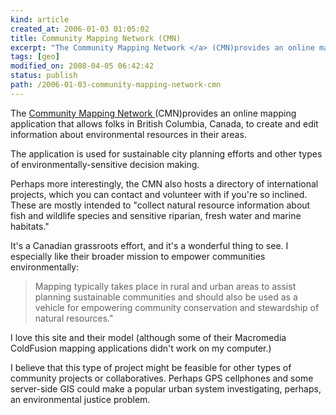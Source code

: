 ```yaml
---
kind: article
created_at: 2006-01-03 01:05:02
title: Community Mapping Network (CMN)
excerpt: "The Community Mapping Network </a> (CMN)provides an online mapping application that allows folks in British Columbia, Canada, to create and edit information about environmental resources in their areas."
tags: [geo]
modified_on: 2008-04-05 06:42:42
status: publish 
path: /2006-01-03-community-mapping-network-cmn
---
```


The <a href="http://www.shim.bc.ca/">Community Mapping Network </a> (CMN)provides an online mapping application that allows folks in British Columbia, Canada, to create and edit information about environmental resources in their areas. 

The application is used for sustainable city planning efforts and other types of environmentally-sensitive decision making. 

Perhaps more interestingly, the CMN also hosts a directory of international projects, which you can contact and volunteer with if you're so inclined. These are mostly intended to "collect natural resource information about fish and wildlife species and sensitive riparian, fresh water and marine habitats." 

It's a Canadian grassroots effort, and it's a wonderful thing to see. I especially like their broader mission to empower communities environmentally: 

<blockquote class="large">Mapping typically takes place in rural and urban areas to assist planning sustainable communities and should also be used as a vehicle for empowering community conservation and stewardship of natural resources."</blockquote>

I love this site and their model (although some of their Macromedia ColdFusion mapping applications didn't work on my computer.)

I believe that this type of project might be feasible for other types of community projects or collaboratives. Perhaps GPS cellphones and some server-side GIS could make a popular urban system investigating, perhaps, an environmental justice problem.
